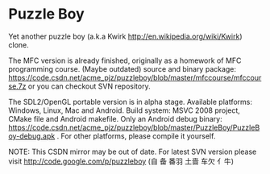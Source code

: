 Puzzle Boy
==========

Yet another puzzle boy (a.k.a Kwirk http://en.wikipedia.org/wiki/Kwirk) clone.

The MFC version is already finished, originally as a homework of MFC programming course. (Maybe outdated) source and binary package: https://code.csdn.net/acme_pjz/puzzleboy/blob/master/mfccourse/mfccourse.7z or you can checkout SVN repository.

The SDL2/OpenGL portable version is in alpha stage. Available platforms: Windows, Linux, Mac and Android. Build system: MSVC 2008 project, CMake file and Android makefile. Only an Android debug binary: https://code.csdn.net/acme_pjz/puzzleboy/blob/master/PuzzleBoy/PuzzleBoy-debug.apk . For other platforms, please compile it yourself.

NOTE: This CSDN mirror may be out of date. For latest SVN version please visit http://code.google.com/p/puzzleboy (自 备 番羽 土啬 车欠 亻牛)
